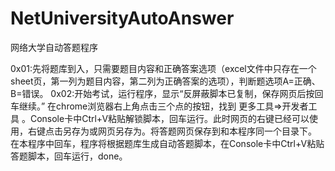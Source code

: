 # NetUniversityAutoAnswer
网络大学自动答题程序

0x01:先将题库到入，只需要题目内容和正确答案选项（excel文件中只存在一个sheet页，第一列为题目内容，第二列为正确答案的选项），判断题选项A=正确、B=错误。
0x02:开始考试，运行程序，显示“反屏蔽脚本已复制，保存网页后按回车继续。” 在chrome浏览器右上角点击三个点的按钮，找到  更多工具=>开发者工具   。Console卡中Ctrl+V粘贴解锁脚本，回车运行。此时网页的右键已经可以使用，右键点击另存为或网页另存为。将答题网页保存到和本程序同一个目录下。
在本程序中回车，程序将根据题库生成自动答题脚本，在Console卡中Ctrl+V粘贴答题脚本，回车运行，done。

